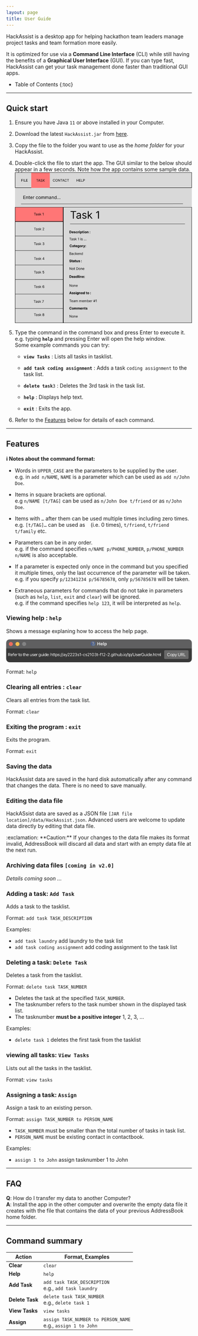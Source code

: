 ```yaml
---
layout: page
title: User Guide
---
```


HackAssist is a desktop app for helping hackathon team leaders manage project tasks and team formation more easily.

It is optimized for use via a **Command Line Interface** (CLI) while still having the benefits of a **Graphical User Interface** (GUI). If you can type fast, HackAssist can get your task management done faster than traditional GUI apps.

* Table of Contents
{:toc}

--------------------------------------------------------------------------------------------------------------------

## Quick start

1. Ensure you have Java `11` or above installed in your Computer.

1. Download the latest `HackAssist.jar` from [here](https://github.com/AY2223S1-CS2103T-F12-2/tp/releases).

1. Copy the file to the folder you want to use as the _home folder_ for your HackAssist.

1. Double-click the file to start the app. The GUI similar to the below should appear in a few seconds. Note how the app contains some sample data.<br>
   ![Ui](images/Ui.png)

1. Type the command in the command box and press Enter to execute it. e.g. typing **`help`** and pressing Enter will open the help window.<br>
   Some example commands you can try:

   * **`view Tasks`** : Lists all tasks in tasklist.

   * **`add task coding assignment`** : Adds a task `coding assignment` to the task list.

   * **`delete task`**`3` : Deletes the 3rd task in the task list.

   * **`help`** : Displays help text.

   * **`exit`** : Exits the app.

1. Refer to the [Features](#features) below for details of each command.

--------------------------------------------------------------------------------------------------------------------

## Features

<div markdown="block" class="alert alert-info">

**:information_source: Notes about the command format:**<br>

* Words in `UPPER_CASE` are the parameters to be supplied by the user.<br>
  e.g. in `add n/NAME`, `NAME` is a parameter which can be used as `add n/John Doe`.

* Items in square brackets are optional.<br>
  e.g `n/NAME [t/TAG]` can be used as `n/John Doe t/friend` or as `n/John Doe`.

* Items with `…`​ after them can be used multiple times including zero times.<br>
  e.g. `[t/TAG]…​` can be used as ` ` (i.e. 0 times), `t/friend`, `t/friend t/family` etc.

* Parameters can be in any order.<br>
  e.g. if the command specifies `n/NAME p/PHONE_NUMBER`, `p/PHONE_NUMBER n/NAME` is also acceptable.

* If a parameter is expected only once in the command but you specified it multiple times, only the last occurrence of the parameter will be taken.<br>
  e.g. if you specify `p/12341234 p/56785678`, only `p/56785678` will be taken.

* Extraneous parameters for commands that do not take in parameters (such as `help`, `list`, `exit` and `clear`) will be ignored.<br>
  e.g. if the command specifies `help 123`, it will be interpreted as `help`.

</div>

### Viewing help : `help`

Shows a message explaning how to access the help page.

![help message](images/helpMessage.png)

Format: `help`


### Clearing all entries : `clear`

Clears all entries from the task list.

Format: `clear`

### Exiting the program : `exit`

Exits the program.

Format: `exit`

### Saving the data

HackAssist data are saved in the hard disk automatically after any command that changes the data. There is no need to save manually.

### Editing the data file

HackASsist data are saved as a JSON file `[JAR file location]/data/HackAssist.json`. Advanced users are welcome to update data directly by editing that data file.

<div markdown="span" class="alert alert-warning">:exclamation: **Caution:**
If your changes to the data file makes its format invalid, AddressBook will discard all data and start with an empty data file at the next run.
</div>

### Archiving data files `[coming in v2.0]`

_Details coming soon ..._

### Adding a task: `Add Task`

Adds a task to the tasklist.

Format: `add task TASK_DESCRIPTION`

Examples:
* `add task laundry` add laundry to the task list
* `add task coding assignment` add coding assignment to the task list

### Deleting a task: `Delete Task`

Deletes a task from the tasklist.

Format: `delete task TASK_NUMBER` 
* Deletes the task at the specified `TASK_NUMBER`.
* The tasknumber refers to the task number shown in the displayed task list.
* The tasknumber **must be a positive integer** 1, 2, 3, …​

Examples:
* `delete task 1` deletes the first task from the tasklist

### viewing all tasks: `View Tasks`

Lists out all the tasks in the tasklist.

Format: `view tasks` 

### Assigning a task: `Assign`

Assign a task to an existing person.

Format: `assign TASK_NUMBER to PERSON_NAME`
* `TASK_NUMBER` must be smaller than the total number of tasks in task list.
* `PERSON_NAME` must be existing contact in contactbook.

Examples:
* `assign 1 to John` assign tasknumber 1 to John

--------------------------------------------------------------------------------------------------------------------

## FAQ

**Q**: How do I transfer my data to another Computer?<br>
**A**: Install the app in the other computer and overwrite the empty data file it creates with the file that contains the data of your previous AddressBook home folder.

--------------------------------------------------------------------------------------------------------------------

## Command summary

Action | Format, Examples
--------|------------------
**Clear** | `clear`
**Help** | `help`
**Add Task** | `add task TASK_DESCRIPTION` <br> e.g., `add task laundry`
**Delete Task** | `delete task TASK_NUMBER` <br> e.g., `delete task 1`
**View Tasks** | `view tasks`
**Assign** | `assign TASK_NUMBER to PERSON_NAME` <br> e.g., `assign 1 to John`
